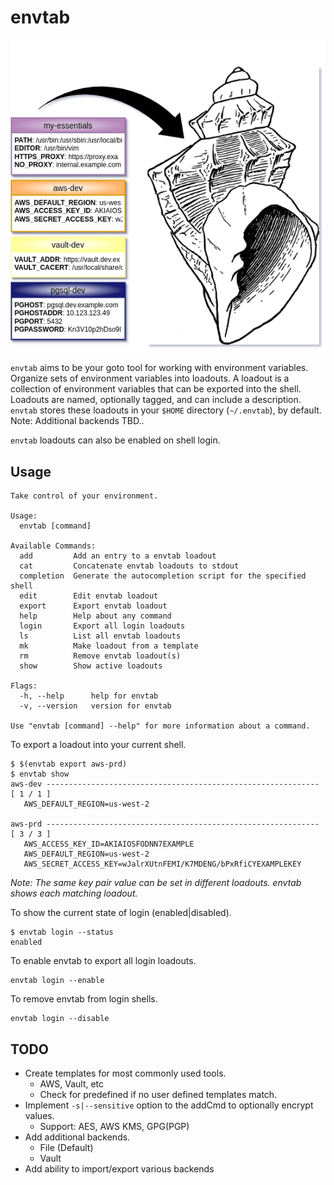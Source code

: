 # envtab

![diagram](diagram.png "Take control of your environment")

`envtab` aims to be your goto tool for working with environment variables. Organize sets of environment variables into loadouts. A loadout is a collection of environment variables that can be exported into the shell. Loadouts are named, optionally tagged, and can include a description. `envtab` stores these loadouts in your `$HOME` directory (`~/.envtab`), by default. Note: Additional backends TBD..

`envtab` loadouts can also be enabled on shell login.

## Usage

```shell
Take control of your environment.

Usage:
  envtab [command]

Available Commands:
  add         Add an entry to a envtab loadout
  cat         Concatenate envtab loadouts to stdout
  completion  Generate the autocompletion script for the specified shell
  edit        Edit envtab loadout
  export      Export envtab loadout
  help        Help about any command
  login       Export all login loadouts
  ls          List all envtab loadouts
  mk          Make loadout from a template
  rm          Remove envtab loadout(s)
  show        Show active loadouts

Flags:
  -h, --help      help for envtab
  -v, --version   version for envtab

Use "envtab [command] --help" for more information about a command.
```

To export a loadout into your current shell.

```shell
$ $(envtab export aws-prd)
$ envtab show
aws-dev ------------------------------------------------------------- [ 1 / 1 ]
   AWS_DEFAULT_REGION=us-west-2

aws-prd ------------------------------------------------------------- [ 3 / 3 ]
   AWS_ACCESS_KEY_ID=AKIAIOSFODNN7EXAMPLE
   AWS_DEFAULT_REGION=us-west-2
   AWS_SECRET_ACCESS_KEY=wJalrXUtnFEMI/K7MDENG/bPxRfiCYEXAMPLEKEY
```

*Note: The same key pair value can be set in different loadouts. envtab shows each matching loadout.*

To show the current state of login (enabled|disabled).

```shell
$ envtab login --status
enabled
```

To enable envtab to export all login loadouts.

```shell
envtab login --enable
```

To remove envtab from login shells.

```shell
envtab login --disable
```

## TODO

- Create templates for most commonly used tools.
  - AWS, Vault, etc
  - Check for predefined if no user defined templates match.
- Implement `-s|--sensitive` option to the addCmd to optionally encrypt values.
  - Support: AES, AWS KMS, GPG(PGP)
- Add additional backends.
  - File (Default)
  - Vault
- Add ability to import/export various backends
